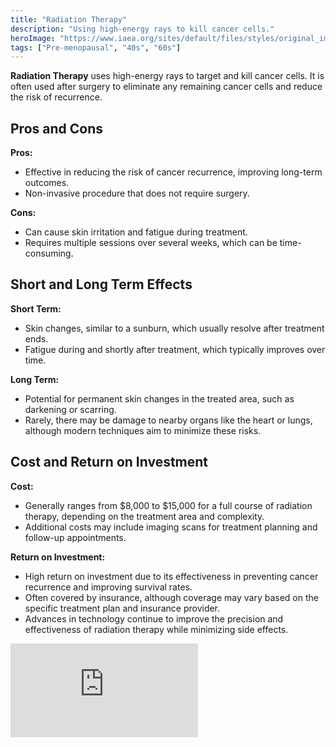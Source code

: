 ```yaml
---
title: "Radiation Therapy"
description: "Using high-energy rays to kill cancer cells."
heroImage: "https://www.iaea.org/sites/default/files/styles/original_image_size/public/radiotherapyv3cover.jpg?itok=XzQHqTpC"
tags: ["Pre-menopausal", "40s", "60s"]
---
```


**Radiation Therapy** uses high-energy rays to target and kill cancer cells. It is often used after surgery to eliminate any remaining cancer cells and reduce the risk of recurrence.

## Pros and Cons

**Pros:**

- Effective in reducing the risk of cancer recurrence, improving long-term outcomes.
- Non-invasive procedure that does not require surgery.

**Cons:**

- Can cause skin irritation and fatigue during treatment.
- Requires multiple sessions over several weeks, which can be time-consuming.

## Short and Long Term Effects

**Short Term:**

- Skin changes, similar to a sunburn, which usually resolve after treatment ends.
- Fatigue during and shortly after treatment, which typically improves over time.

**Long Term:**

- Potential for permanent skin changes in the treated area, such as darkening or scarring.
- Rarely, there may be damage to nearby organs like the heart or lungs, although modern techniques aim to minimize these risks.

## Cost and Return on Investment

**Cost:**

- Generally ranges from $8,000 to $15,000 for a full course of radiation therapy, depending on the treatment area and complexity.
- Additional costs may include imaging scans for treatment planning and follow-up appointments.

**Return on Investment:**

- High return on investment due to its effectiveness in preventing cancer recurrence and improving survival rates.
- Often covered by insurance, although coverage may vary based on the specific treatment plan and insurance provider.
- Advances in technology continue to improve the precision and effectiveness of radiation therapy while minimizing side effects.



<div class="relative pt-[56.25%] mt-10 md:mt-12 lg:mt-16"><iframe class="absolute top-0 left-0 w-full h-full" src="https://www.youtube.com/embed/nyGROC2dpqg?si=GqHycFeF_XsC5xV5" 
title="YouTube video player" frameborder="0" allow="accelerometer; autoplay; clipboard-write; encrypted-media; gyroscope; picture-in-picture; web-share" referrerpolicy="strict-origin-when-cross-origin" allowfullscreen></iframe>
</div>